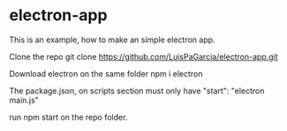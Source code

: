 # electron-app
This is an example, how to make an simple electron app.

Clone the repo
git clone https://github.com/LuisPaGarcia/electron-app.git

Download electron on the same folder
npm i electron

The package.json, on scripts section must only have "start": "electron main.js"

run npm start on the repo folder.
